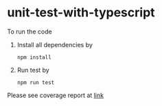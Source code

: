 # unit-test-with-typescript

To run the code
1. Install all dependencies by

    ```
    npm install
    ```

2. Run test by

    ```
    npm run test
    ```

Please see coverage report at [link](https://htmlpreview.github.io/?https://github.com/stangthanin/unit-test-with-typescript/blob/main/coverage/index.html)
